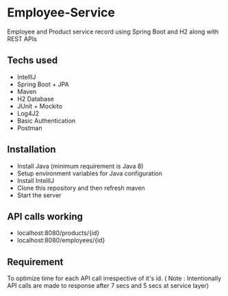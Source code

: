 # Employee-Service

Employee and Product service record  using Spring Boot and H2 along with REST APIs

## Techs used

- IntellIJ
- Spring Boot + JPA
- Maven
- H2 Database
- JUnit + Mockito
- Log4J2
- Basic Authentication
- Postman

## Installation

- Install Java (minimum requirement is Java 8)
- Setup environment variables for Java configuration
- Install IntellIJ
- Clone this repository and then refresh maven
- Start the server

## API calls working

- localhost:8080/products/{id}
- localhost:8080/employees/{id}

## Requirement

To optimize time for each API call irrespective of it's id. ( Note : Intentionally API calls are made to response after 7 secs and 5 secs at service layer)
